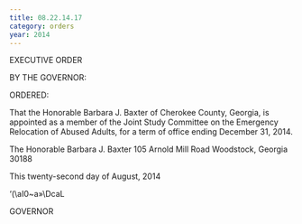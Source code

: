```yaml
---
title: 08.22.14.17
category: orders
year: 2014
---
```

 

EXECUTIVE ORDER

BY THE GOVERNOR:

ORDERED:

That the Honorable Barbara J. Baxter of Cherokee County,
Georgia, is appointed as a member of the Joint Study Committee on
the Emergency Relocation of Abused Adults, for a term of office
ending December 31, 2014.

The Honorable Barbara J. Baxter
105 Arnold Mill Road
Woodstock, Georgia 30188

This twenty-second day of August, 2014

‘(\aI0~a»\DcaL

GOVERNOR

